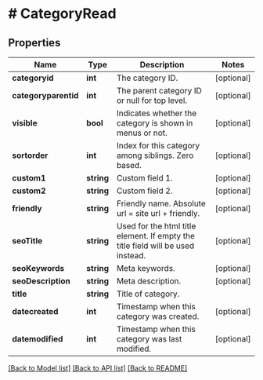 # # CategoryRead

## Properties

Name | Type | Description | Notes
------------ | ------------- | ------------- | -------------
**categoryid** | **int** | The category ID. | [optional]
**categoryparentid** | **int** | The parent category ID or null for top level. | [optional]
**visible** | **bool** | Indicates whether the category is shown in menus or not. | [optional]
**sortorder** | **int** | Index for this category among siblings. Zero based. | [optional]
**custom1** | **string** | Custom field 1. | [optional]
**custom2** | **string** | Custom field 2. | [optional]
**friendly** | **string** | Friendly name. Absolute url &#x3D; site url + friendly. | [optional]
**seoTitle** | **string** | Used for the html title element. If empty the title field will be used instead. | [optional]
**seoKeywords** | **string** | Meta keywords. | [optional]
**seoDescription** | **string** | Meta description. | [optional]
**title** | **string** | Title of category. |
**datecreated** | **int** | Timestamp when this category was created. | [optional]
**datemodified** | **int** | Timestamp when this category was last modified. | [optional]

[[Back to Model list]](../../README.md#models) [[Back to API list]](../../README.md#endpoints) [[Back to README]](../../README.md)
